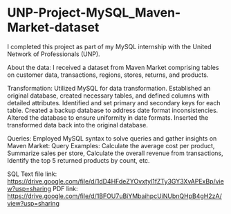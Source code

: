 # UNP-Project-MySQL_Maven-Market-dataset

I completed this project as part of my MySQL internship with the United Network of Professionals (UNP).

About the data:
I received a dataset from Maven Market comprising tables on customer data, transactions, regions, stores, returns, and products.

Transformation:
Utilized MySQL for data transformation.
Established an original database, created necessary tables, and defined columns with detailed attributes.
Identified and set primary and secondary keys for each table.
Created a backup database to address date format inconsistencies.
Altered the database to ensure uniformity in date formats.
Inserted the transformed data back into the original database.

Queries:
Employed MySQL syntax to solve queries and gather insights on Maven Market:
 Query Examples: Calculate the average cost per product, Summarize sales per store, Calculate the overall revenue from transactions, Identify the top 5 returned products by count, etc.

 SQL Text file link: https://drive.google.com/file/d/1dD4HFdeZYOvxtyl1fZTy3GY3XvAPExBp/view?usp=sharing
 PDF link: https://drive.google.com/file/d/1BFOU7uBiYMbaihpcUiNUbnQHpB4gH2zA/view?usp=sharing
